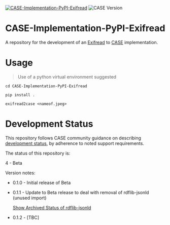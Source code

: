 [![CASE-Implementation-PyPI-Exifread](https://github.com/casework/CASE-Implementation-PyPI-Exifread/actions/workflows/python-package.yml/badge.svg)](https://github.com/casework/CASE-Implementation-PyPI-Exifread/actions/workflows/python-package.yml)
![CASE Version](https://img.shields.io/badge/CASE%20Version-1.1.0-brightgreen)

# CASE-Implementation-PyPI-Exifread

A repository for the development of an [Exifread](https://pypi.org/project/Exifread/) to [CASE](https://caseontology.org) implementation.

# Usage
> Use of a python virtual environment suggested

```cd CASE-Implementation-PyPI-Exifread```

```pip install .```

```exifread2case <nameof.jpeg>```


# Development Status
This repository follows CASE community guidance on describing [development status](https://caseontology.org/resources/github_policies.html#development-statuses), by adherence to noted support requirements.

The status of this repository is:

4 - Beta

Version notes:
- 0.1.0 - Initial release of Beta

- 0.1.1 - Update to Beta release to deal with removal of rdflib-jsonld (unused import)
  
    [Show Archived Status of rdflib-jsonld](https://github.com/RDFLib/rdflib-jsonld)

- 0.1.2 - [TBC]
